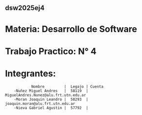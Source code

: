 ## dsw2025ej4
# Materia: Desarrollo de Software 
# Trabajo Practico: N° 4
# Integrantes:
                Nombre         |  Legajo | Cuenta
        -Nuñez Miguel Andres   |  58119  | MiguelAndres.Nunez@alu.frt.utn.edu.ar
        -Moran Joaquin Leandro |  58293  | joaquin.moran@alu.frt.utn.edu.ar
        -Nieva Gabriel Agustin |  57792  | 
